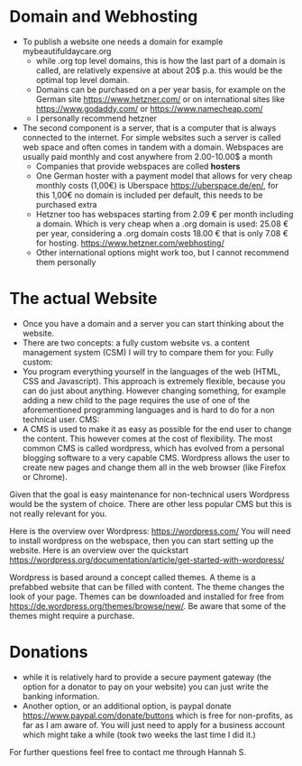 # Domain and Webhosting
- To publish a website one needs a domain for example mybeautifuldaycare.org
	- while .org top level domains, this is how the last part of a domain is called, are relatively expensive at about 20$ p.a. this would be the optimal top level domain.
	- Domains can be purchased on a per year basis, for example on the German site https://www.hetzner.com/ or on international sites like https://www.godaddy.com/ or https://www.namecheap.com/
	- I personally recommend hetzner
- The second component is a server, that is a computer that is always connected to the internet. For simple websites such a server is called web space and often comes in tandem with a domain. Webspaces are usually paid monthly and cost anywhere from 2.00-10.00$ a month
	- Companies that provide webspaces are colled **hosters**
	- One German hoster with a payment model that allows for very cheap monthly costs (1,00€) is Uberspace https://uberspace.de/en/, for this 1,00€ no domain is included per default, this needs to be purchased extra
	- Hetzner too has webspaces starting from 2.09 € per month including a domain. Which is very cheap when a .org domain is used: 25.08 € per year, considering a .org domain costs 18.00 € that is only 7.08 € for hosting. https://www.hetzner.com/webhosting/
	- Other international options might work too, but I cannot recommend them personally

# The actual Website
- Once you have a domain and a server you can start thinking about the website.
- There are two concepts: a fully custom website vs. a content management system (CSM)
I will try to compare them for you:
Fully custom:
- You program everything yourself in the languages of the web (HTML, CSS and Javascript). This approach is extremely flexible, because you can do just about anything.  However changing something, for example adding a new child to the page requires the use of one of the aforementioned programming languages and is hard to do for a non technical user.
CMS:
- A CMS is used to make it as easy as possible for the end user to change the content. This however comes at the cost of flexibility. The most common CMS is called wordpress, which has evolved from a personal blogging software to a very capable CMS. Wordpress allows the user to create new pages and change them all in the web browser (like Firefox or Chrome).

Given that the goal is easy maintenance for non-technical users Wordpress would be the system of choice. There are other less popular CMS but this is not really relevant for you.

Here is the overview over Wordpress: https://wordpress.com/
You will need to install wordpress on the webspace, then you can start setting up the website.
Here is an overview over the quickstart https://wordpress.org/documentation/article/get-started-with-wordpress/

Wordpress is based around a concept called themes. A theme is a prefabbed  website that can be filled with content. The theme changes the look of your page. Themes can be downloaded and installed for free from https://de.wordpress.org/themes/browse/new/. Be aware that some of the themes might require a purchase.

# Donations
- while it is relatively hard to provide a secure payment gateway (the option for a donator to pay on your website) you can just write the banking information.
- Another option, or an additional option, is paypal donate https://www.paypal.com/donate/buttons which is free for non-profits, as far as I am aware of. You will just need to apply for a business account which might take a while (took two weeks the last time I did it.)

For further questions feel free to contact me through Hannah S.
